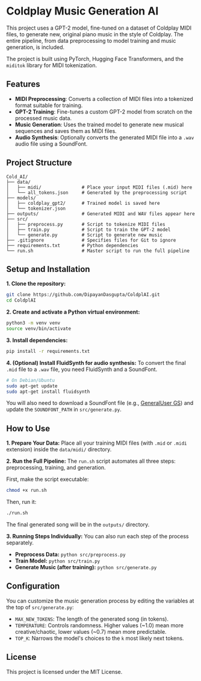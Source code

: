 # Coldplay Music Generation AI

This project uses a GPT-2 model, fine-tuned on a dataset of Coldplay MIDI files, to generate new, original piano music in the style of Coldplay. The entire pipeline, from data preprocessing to model training and music generation, is included.

The project is built using PyTorch, Hugging Face Transformers, and the `miditok` library for MIDI tokenization.

## Features
- **MIDI Preprocessing**: Converts a collection of MIDI files into a tokenized format suitable for training.
- **GPT-2 Training**: Fine-tunes a custom GPT-2 model from scratch on the processed music data.
- **Music Generation**: Uses the trained model to generate new musical sequences and saves them as MIDI files.
- **Audio Synthesis**: Optionally converts the generated MIDI file into a `.wav` audio file using a SoundFont.

## Project Structure
```
Cold_AI/
├── data/
│   ├── midi/               # Place your input MIDI files (.mid) here
│   └── all_tokens.json     # Generated by the preprocessing script
├── models/
│   ├── coldplay_gpt2/      # Trained model is saved here
│   └── tokenizer.json
├── outputs/                # Generated MIDI and WAV files appear here
├── src/
│   ├── preprocess.py       # Script to tokenize MIDI files
│   ├── train.py            # Script to train the GPT-2 model
│   └── generate.py         # Script to generate new music
├── .gitignore              # Specifies files for Git to ignore
├── requirements.txt        # Python dependencies
└── run.sh                  # Master script to run the full pipeline
```

## Setup and Installation

**1. Clone the repository:**
```bash
git clone https://github.com/DipayanDasgupta/ColdplAI.git
cd ColdplAI
```

**2. Create and activate a Python virtual environment:**
```bash
python3 -m venv venv
source venv/bin/activate
```

**3. Install dependencies:**
```bash
pip install -r requirements.txt
```

**4. (Optional) Install FluidSynth for audio synthesis:**
To convert the final `.mid` file to a `.wav` file, you need FluidSynth and a SoundFont.
```bash
# On Debian/Ubuntu
sudo apt-get update
sudo apt-get install fluidsynth
```
You will also need to download a SoundFont file (e.g., [GeneralUser GS](https://schristiancollins.com/generaluser.php)) and update the `SOUNDFONT_PATH` in `src/generate.py`.

## How to Use

**1. Prepare Your Data:**
Place all your training MIDI files (with `.mid` or `.midi` extension) inside the `data/midi/` directory.

**2. Run the Full Pipeline:**
The `run.sh` script automates all three steps: preprocessing, training, and generation.

First, make the script executable:
```bash
chmod +x run.sh
```
Then, run it:
```bash
./run.sh
```
The final generated song will be in the `outputs/` directory.

**3. Running Steps Individually:**
You can also run each step of the process separately.

- **Preprocess Data:** `python src/preprocess.py`
- **Train Model:** `python src/train.py`
- **Generate Music (after training):** `python src/generate.py`

## Configuration
You can customize the music generation process by editing the variables at the top of `src/generate.py`:
- `MAX_NEW_TOKENS`: The length of the generated song (in tokens).
- `TEMPERATURE`: Controls randomness. Higher values (~1.0) mean more creative/chaotic, lower values (~0.7) mean more predictable.
- `TOP_K`: Narrows the model's choices to the `k` most likely next tokens.

## License
This project is licensed under the MIT License.